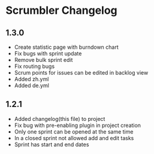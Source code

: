 Scrumbler Changelog
===================
1.3.0
--------

* Create statistic page with burndown chart
* Fix bugs with sprint update
* Remove bulk sprint edit
* Fix routing bugs
* Scrum points for issues can be edited in backlog view
* Added zh.yml
* Added de.yml

1.2.1
--------

* Added changelog(this file) to project
* Fix bug with pre-enabling plugin in project creation
* Only one sprint can be opened at the same time
* In a closed sprint not allowed add and edit tasks
* Sprint has start and end dates
